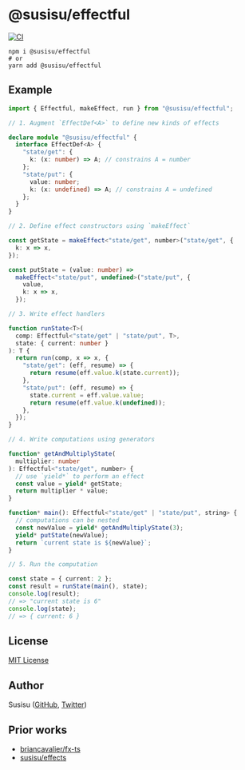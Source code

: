 # @susisu/effectful

[![CI](https://github.com/susisu/effectful/workflows/CI/badge.svg)](https://github.com/susisu/effectful/actions?query=workflow%3ACI)

``` shell
npm i @susisu/effectful
# or
yarn add @susisu/effectful
```

## Example

``` ts
import { Effectful, makeEffect, run } from "@susisu/effectful";

// 1. Augment `EffectDef<A>` to define new kinds of effects

declare module "@susisu/effectful" {
  interface EffectDef<A> {
    "state/get": {
      k: (x: number) => A; // constrains A = number
    };
    "state/put": {
      value: number;
      k: (x: undefined) => A; // constrains A = undefined
    };
  }
}

// 2. Define effect constructors using `makeEffect`

const getState = makeEffect<"state/get", number>("state/get", {
  k: x => x,
});

const putState = (value: number) =>
  makeEffect<"state/put", undefined>("state/put", {
    value,
    k: x => x,
  });

// 3. Write effect handlers

function runState<T>(
  comp: Effectful<"state/get" | "state/put", T>,
  state: { current: number }
): T {
  return run(comp, x => x, {
    "state/get": (eff, resume) => {
      return resume(eff.value.k(state.current));
    },
    "state/put": (eff, resume) => {
      state.current = eff.value.value;
      return resume(eff.value.k(undefined));
    },
  });
}

// 4. Write computations using generators

function* getAndMultiplyState(
  multiplier: number
): Effectful<"state/get", number> {
  // use `yield*` to perform an effect
  const value = yield* getState;
  return multiplier * value;
}

function* main(): Effectful<"state/get" | "state/put", string> {
  // computations can be nested
  const newValue = yield* getAndMultiplyState(3);
  yield* putState(newValue);
  return `current state is ${newValue}`;
}

// 5. Run the computation

const state = { current: 2 };
const result = runState(main(), state);
console.log(result);
// => "current state is 6"
console.log(state);
// => { current: 6 }
```

## License

[MIT License](http://opensource.org/licenses/mit-license.php)

## Author

Susisu ([GitHub](https://github.com/susisu), [Twitter](https://twitter.com/susisu2413))

## Prior works

- [briancavalier/fx-ts](https://github.com/briancavalier/fx-ts/)
- [susisu/effects](https://github.com/susisu/effects)
